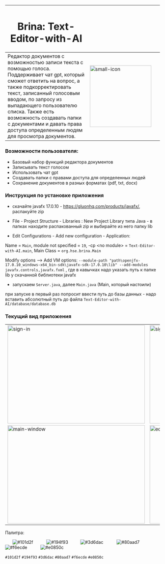 | <h1><b>Brina: Text-Editor-with-AI</b></h1> | &nbsp; &nbsp;&nbsp; &nbsp; &nbsp;&nbsp;&nbsp; &nbsp;&nbsp; &nbsp; &nbsp;&nbsp;&nbsp; &nbsp;&nbsp; &nbsp; &nbsp;&nbsp;&nbsp; &nbsp;&nbsp; &nbsp; &nbsp;&nbsp;&nbsp; &nbsp;&nbsp; &nbsp; &nbsp;&nbsp;&nbsp; &nbsp;&nbsp; &nbsp; &nbsp;&nbsp;&nbsp; &nbsp;&nbsp; &nbsp; &nbsp;&nbsp;&nbsp; &nbsp;&nbsp; &nbsp; &nbsp;&nbsp;&nbsp; &nbsp;&nbsp; &nbsp; &nbsp;&nbsp; &nbsp; &nbsp;&nbsp; &nbsp; &nbsp;&nbsp;&nbsp; &nbsp;&nbsp; &nbsp; &nbsp;&nbsp;&nbsp; &nbsp;&nbsp; &nbsp; &nbsp;&nbsp;&nbsp; &nbsp;&nbsp; &nbsp; &nbsp;&nbsp;&nbsp; &nbsp;&nbsp; &nbsp; &nbsp;&nbsp;&nbsp; &nbsp;&nbsp; &nbsp; &nbsp;&nbsp;&nbsp; &nbsp;&nbsp; &nbsp; &nbsp;&nbsp;&nbsp; &nbsp;&nbsp; &nbsp; &nbsp;&nbsp;&nbsp; &nbsp;&nbsp; &nbsp; &nbsp;&nbsp;&nbsp; &nbsp;&nbsp; &nbsp; &nbsp;&nbsp;&nbsp; &nbsp;&nbsp; &nbsp; &nbsp;&nbsp;&nbsp; &nbsp;&nbsp; &nbsp; &nbsp;&nbsp;|
|---|---|
| Редактор документов с возможностью записи текста с помощью голоса. Поддерживает чат gpt, который сможет ответить на вопрос, а также подкорректировать текст, записанный голосовым вводом, по запросу из выпадающего пользователю списка. Также есть возможность создавать папки с документами и давать права доступа определенным людям для просмотра документов. | <img src="https://github.com/B-E-D-A/Text-Editor-with-AI/assets/112130616/cd3542ad-55fd-424e-954c-76d0d1f34327" alt="small-icon" width="200" height="200"> |


### Возможности пользователя:

- Базовый набор функций редактора документов
- Записывать текст голосом
- Использовать чат gpt
- Создавать папки с правами доступа для определенных людей
- Сохранение документов в разных форматах (pdf, txt, docx)

### Инструкция по установке приложения

- скачайте javafx 17.0.10 -  https://gluonhq.com/products/javafx/, распакуйте zip


- File - Project Structure - Libraries : New Project Library типа Java - в папках находите распакованный zip и выбирайте из него папку lib


- Edit Configurations - Add new configuration - Application:

Name = `Main`,
module not specified = `19`,
-cp \<no module\> = `Text-Editor-with-AI.main`, 
Main Class = `org.hse.brina.Main`

Modify options —> Add VM options: `--module-path "path\openjfx-17.0.10_windows-x64_bin-sdk\javafx-sdk-17.0.10\lib" --add-modules javafx.controls,javafx.fxml` , где в кавычках надо указать путь к папке lib у скачанной библиотеки javafx

- запускаем `Server.java`, далее `Main.java` (Main, который настоили)

при запуске в первый раз попросит ввести путь до базы данных - надо вставить абсолютный путь до файла `Text-Editor-with-AI/database/database.db`

### Текущий вид приложения

| | |
|---|---|
| <img src="https://github.com/B-E-D-A/Text-Editor-with-AI/assets/112130616/cf516f22-2380-4fa0-a820-64e6cd8436b6" alt="sign-in" width="447" height="319"> | <img src="https://github.com/B-E-D-A/Text-Editor-with-AI/assets/112130616/9c08785a-ee25-4cfd-9d7a-912c0035ba38" alt="sign-up" width="447" height="319"> |
| <img src="https://github.com/B-E-D-A/Text-Editor-with-AI/assets/112130616/cb459d13-a22a-4326-837a-5c286ef02602" alt="main-window" width="447" height="319"> | <img src="https://github.com/B-E-D-A/Text-Editor-with-AI/assets/112130616/b50afed6-8ece-4e93-888f-66563fa629ba" alt="editor" width="447" height="319"> |

Палитра:

&nbsp; &nbsp; &nbsp; ![#101d2f](https://placehold.co/15x15/101d2f/101d2f.png) &nbsp; &nbsp;&nbsp; &nbsp; &nbsp;&nbsp; ![#194f93](https://placehold.co/15x15/194f93/194f93.png)  &nbsp;&nbsp;&nbsp; &nbsp; &nbsp;&nbsp; ![#3d6dac](https://placehold.co/15x15/3d6dac/3d6dac.png) &nbsp; &nbsp;&nbsp; &nbsp; &nbsp; &nbsp;![#80aad7](https://placehold.co/15x15/80aad7/80aad7.png) &nbsp; &nbsp; &nbsp; &nbsp; &nbsp;&nbsp;![#f6ecde](https://placehold.co/15x15/f6ecde/f6ecde.png) &nbsp; &nbsp;&nbsp;&nbsp; &nbsp; &nbsp; ![#e0850c](https://placehold.co/15x15/e0850c/e0850c.png)

`#101d2f` `#194f93` `#3d6dac` `#80aad7` `#f6ecde` `#e0850c`
